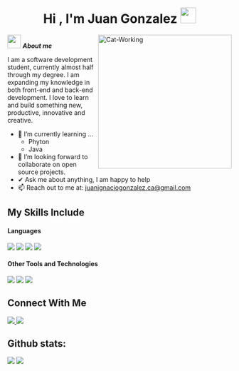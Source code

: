 <h1 align="center"><b>Hi , I'm Juan Gonzalez </b><img src="https://media.giphy.com/media/hvRJCLFzcasrR4ia7z/giphy.gif" width="35"></h1>
<!--  -->
<img align="right" width=300px alt="Cat-Working" src="https://github.com/user-attachments/assets/ab95e242-9f0b-4bf3-8c8c-6d68dc83012a" />

<img src="https://github.com/user-attachments/assets/16ce27bb-ee4a-4e09-971b-db12e136521f" width="30px">&nbsp;***About me***

I am a software development student, currently almost half through my degree. I am expanding my knowledge in both front-end and back-end development. I love to learn and build something new, productive, innovative and creative.
- 🌱 I’m currently learning ...
  - Phyton
  - Java
- 👥 I’m looking forward to collaborate on open source projects.
- ✔ Ask me about anything, I am happy to help<br>
- 📫 Reach out to me at: <a href="juanignaciogonzalez.ca@gmail.com">juanignaciogonzalez.ca@gmail.com</a>

## My Skills Include

<h4> Languages </h4>
<span> 
  <img src="https://img.shields.io/badge/HTML5-E34F26?style=for-the-badge&logo=html5&logoColor=white">
  <img src="https://img.shields.io/badge/CSS3-1572B6?style=for-the-badge&logo=css3&logoColor=white">
  <img src="https://img.shields.io/badge/JavaScript-F7DF1E?style=for-the-badge&logo=javascript&logoColor=black">
  <img src="https://img.shields.io/badge/python-3670A0?style=for-the-badge&logo=python&logoColor=ffdd54">
  


</span>


<h4> Other Tools and Technologies </h4>
<span>
  <img src="https://img.shields.io/badge/Git-F05032?style=for-the-badge&logo=git&logoColor=white">
  <img src="https://img.shields.io/badge/Notion-%23000000.svg?style=for-the-badge&logo=notion&logoColor=white">
  <img src="https://img.shields.io/badge/Visual%20Studio%20Code-0078d7.svg?style=for-the-badge&logo=visual-studio-code&logoColor=white">
  



</span>

## Connect With Me

<a href= "https://www.instagram.com/_juan.gonzalezz_/?hl=es">
    <img src="https://img.shields.io/badge/Instagram-%23E4405F.svg?style=for-the-badge&logo=Instagram&logoColor=white">
</a>
<a href= "https://www.linkedin.com/in/juan-ignacio-gonzalez">
    <img src="https://img.shields.io/badge/linkedin-%230077B5.svg?style=for-the-badge&logo=linkedin&logoColor=white">
</a>


<h2>Github stats:</h2> 

[![](https://github-readme-stats.vercel.app/api?username=JuanGonzalez89&show_icons=true&theme=tokyonight&hide_border=true&locale=en)](https://github.com/JuanGonzalez89)
[![](https://github-readme-streak-stats.herokuapp.com/?user=JuanGonzalez89&theme=material-palenight)](https://github.com/JuanGonzalez89)
</div>
